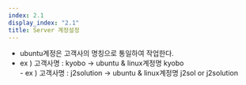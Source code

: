 ```yaml
---
index: 2.1
display_index: "2.1"
title: Server 계정설정
---
```


- ubuntu계정은 고객사의 명칭으로 통일하여 작업한다.
- ex ) 고객사명 : kyobo -> ubuntu & linux계정명 kyobo<br>- ex ) 고객사명 : j2solution -> ubuntu & linux계정명 j2sol or j2solution